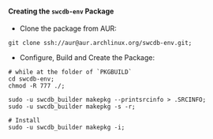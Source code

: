 

#### Creating the `swcdb-env` Package

* Clone the package from AUR:
```
git clone ssh://aur@aur.archlinux.org/swcdb-env.git;
```


* Configure, Build and Create the Package:
```
# while at the folder of `PKGBUILD`
cd swcdb-env;
chmod -R 777 ./;

sudo -u swcdb_builder makepkg --printsrcinfo > .SRCINFO;
sudo -u swcdb_builder makepkg -s -r;

# Install
sudo -u swcdb_builder makepkg -i;
```